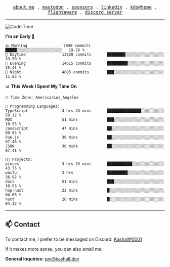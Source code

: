 <p align="center">
  <samp>
    <a href="https://jordanjones.org/">about me</a> .
    <a rel="me" href="https://mastodon.social/@kashall">mastodon</a> .
    <a href="https://github.com/sponsors/kashalls">sponsors</a> .
    <a href="https://linkedin.com/in/jordpjones">linkedin</a> .
    <a href="https://github.com/kashalls/home-cluster">k8s@home</a> .
    <a href="https://flightaware.com/adsb/stats/user/kashalls">flightaware</a> .
    <a href="https://discord.gg/ctgrp8k">discord server</a>
  </samp>
</p>

---

<!--START_SECTION:waka-->
![Code Time](http://img.shields.io/badge/Code%20Time-1%2C342%20hrs%2014%20mins-blue)

**I'm an Early 🐤** 

```text
🌞 Morning                7948 commits        █████░░░░░░░░░░░░░░░░░░░░   19.26 % 
🌆 Daytime                13828 commits       ████████░░░░░░░░░░░░░░░░░   33.50 % 
🌃 Evening                14615 commits       █████████░░░░░░░░░░░░░░░░   35.41 % 
🌙 Night                  4885 commits        ███░░░░░░░░░░░░░░░░░░░░░░   11.83 % 
```


📊 **This Week I Spent My Time On** 

```text
🕑︎ Time Zone: America/Los_Angeles

💬 Programming Languages: 
TypeScript               4 hrs 43 mins       ███████████████░░░░░░░░░░   58.12 % 
MDX                      51 mins             ███░░░░░░░░░░░░░░░░░░░░░░   10.53 % 
JavaScript               47 mins             ██░░░░░░░░░░░░░░░░░░░░░░░   09.65 % 
Vue.js                   36 mins             ██░░░░░░░░░░░░░░░░░░░░░░░   07.46 % 
JSON                     36 mins             ██░░░░░░░░░░░░░░░░░░░░░░░   07.41 % 

🐱‍💻 Projects: 
pieces                   3 hrs 33 mins       ███████████░░░░░░░░░░░░░░   43.75 % 
waifu                    3 hrs               █████████░░░░░░░░░░░░░░░░   36.92 % 
docs                     51 mins             ███░░░░░░░░░░░░░░░░░░░░░░   10.53 % 
hop-nuxt                 22 mins             █░░░░░░░░░░░░░░░░░░░░░░░░   04.68 % 
nuxt                     20 mins             █░░░░░░░░░░░░░░░░░░░░░░░░   04.12 % 
```


<!--END_SECTION:waka-->

---

## 📫 Contact

To contact me, I prefer to be messaged on Discord:  [Kashall#0001](https://discord.com/users/201077739589992448)

If it makes more sense, you can also email me:

**General Inquiries:** pm@kashall.dev  

